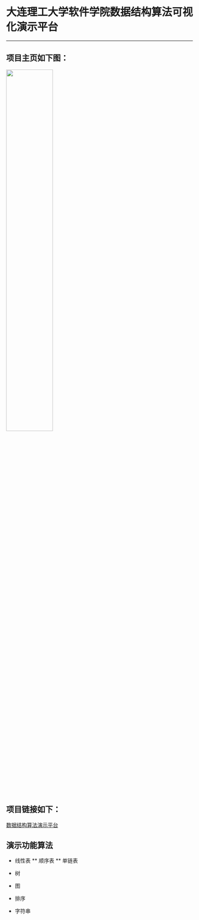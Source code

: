 # 大连理工大学软件学院数据结构算法可视化演示平台

---

## 项目主页如下图：

<img width="50%" height="50%" src="https://github.com/kinlog/visualgo/image/main_page.png">

## 项目链接如下：

[数据结构算法演示平台](http://kinlog.github.io/visualgo/index.html)

## 演示功能算法

* 线性表
** 顺序表
** 单链表

* 树
* 图
* 排序
* 字符串
